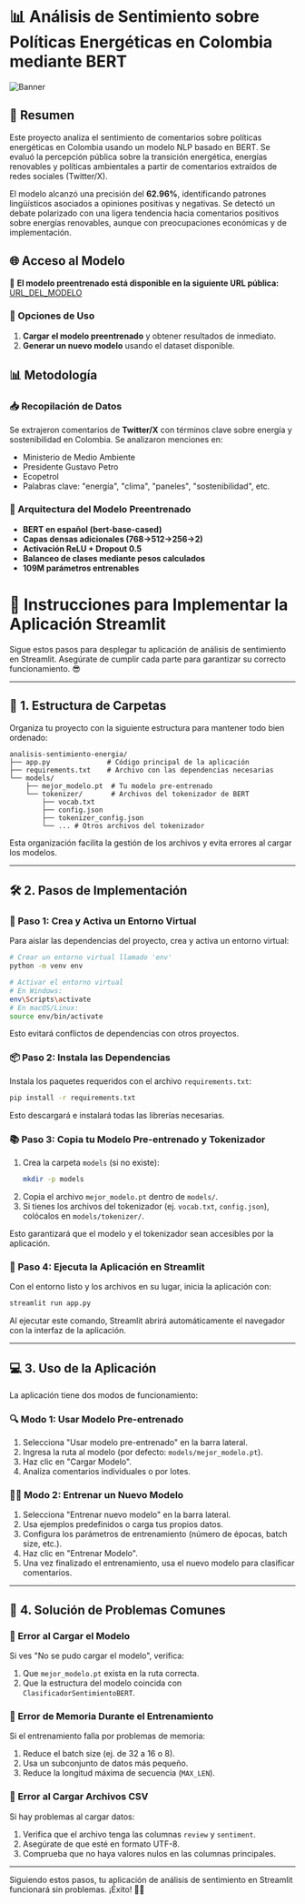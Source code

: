 # 📊 Análisis de Sentimiento sobre Políticas Energéticas en Colombia mediante BERT

![Banner](https://live.staticflickr.com/65535/54408567583_bb7a61c461_b.jpg)

## 📌 Resumen
Este proyecto analiza el sentimiento de comentarios sobre políticas energéticas en Colombia usando un modelo NLP basado en BERT. Se evaluó la percepción pública sobre la transición energética, energías renovables y políticas ambientales a partir de comentarios extraídos de redes sociales (Twitter/X).

El modelo alcanzó una precisión del **62.96%**, identificando patrones lingüísticos asociados a opiniones positivas y negativas. Se detectó un debate polarizado con una ligera tendencia hacia comentarios positivos sobre energías renovables, aunque con preocupaciones económicas y de implementación.

## 🌐 Acceso al Modelo
🔗 **El modelo preentrenado está disponible en la siguiente URL pública:** 
[URL_DEL_MODELO](#)

### 🚀 Opciones de Uso
1. **Cargar el modelo preentrenado** y obtener resultados de inmediato.
2. **Generar un nuevo modelo** usando el dataset disponible.

## 📊 Metodología
### 📥 Recopilación de Datos
Se extrajeron comentarios de **Twitter/X** con términos clave sobre energía y sostenibilidad en Colombia. Se analizaron menciones en:
- Ministerio de Medio Ambiente
- Presidente Gustavo Petro
- Ecopetrol
- Palabras clave: "energía", "clima", "paneles", "sostenibilidad", etc.

### 🔬 Arquitectura del Modelo Preentrenado
- **BERT en español (bert-base-cased)**
- **Capas densas adicionales (768→512→256→2)**
- **Activación ReLU + Dropout 0.5**
- **Balanceo de clases mediante pesos calculados**
- **109M parámetros entrenables**

# 🚀 Instrucciones para Implementar la Aplicación Streamlit

Sigue estos pasos para desplegar tu aplicación de análisis de sentimiento en Streamlit. Asegúrate de cumplir cada parte para garantizar su correcto funcionamiento. 😎

---

## 📁 1. Estructura de Carpetas

Organiza tu proyecto con la siguiente estructura para mantener todo bien ordenado:

```
analisis-sentimiento-energia/
├── app.py              # Código principal de la aplicación
├── requirements.txt    # Archivo con las dependencias necesarias
└── models/
    ├── mejor_modelo.pt  # Tu modelo pre-entrenado
    └── tokenizer/       # Archivos del tokenizador de BERT
        ├── vocab.txt
        ├── config.json
        ├── tokenizer_config.json
        └── ... # Otros archivos del tokenizador
```

Esta organización facilita la gestión de los archivos y evita errores al cargar los modelos.

---

## 🛠️ 2. Pasos de Implementación

### 🐍 Paso 1: Crea y Activa un Entorno Virtual

Para aislar las dependencias del proyecto, crea y activa un entorno virtual:

```bash
# Crear un entorno virtual llamado 'env'
python -m venv env

# Activar el entorno virtual
# En Windows:
env\Scripts\activate
# En macOS/Linux:
source env/bin/activate
```

Esto evitará conflictos de dependencias con otros proyectos.

### 📦 Paso 2: Instala las Dependencias

Instala los paquetes requeridos con el archivo `requirements.txt`:

```bash
pip install -r requirements.txt
```

Esto descargará e instalará todas las librerías necesarias.

### 📚 Paso 3: Copia tu Modelo Pre-entrenado y Tokenizador

1. Crea la carpeta `models` (si no existe):
   ```bash
   mkdir -p models
   ```
2. Copia el archivo `mejor_modelo.pt` dentro de `models/`.
3. Si tienes los archivos del tokenizador (ej. `vocab.txt`, `config.json`), colócalos en `models/tokenizer/`.

Esto garantizará que el modelo y el tokenizador sean accesibles por la aplicación.

### 🚀 Paso 4: Ejecuta la Aplicación en Streamlit

Con el entorno listo y los archivos en su lugar, inicia la aplicación con:

```bash
streamlit run app.py
```

Al ejecutar este comando, Streamlit abrirá automáticamente el navegador con la interfaz de la aplicación.

---

## 💻 3. Uso de la Aplicación

La aplicación tiene dos modos de funcionamiento:

### 🔍 Modo 1: Usar Modelo Pre-entrenado
1. Selecciona "Usar modelo pre-entrenado" en la barra lateral.
2. Ingresa la ruta al modelo (por defecto: `models/mejor_modelo.pt`).
3. Haz clic en "Cargar Modelo".
4. Analiza comentarios individuales o por lotes.

### 👩‍🎓 Modo 2: Entrenar un Nuevo Modelo
1. Selecciona "Entrenar nuevo modelo" en la barra lateral.
2. Usa ejemplos predefinidos o carga tus propios datos.
3. Configura los parámetros de entrenamiento (número de épocas, batch size, etc.).
4. Haz clic en "Entrenar Modelo".
5. Una vez finalizado el entrenamiento, usa el nuevo modelo para clasificar comentarios.

---

## 🔧 4. Solución de Problemas Comunes

### 📅 Error al Cargar el Modelo
Si ves "No se pudo cargar el modelo", verifica:
1. Que `mejor_modelo.pt` exista en la ruta correcta.
2. Que la estructura del modelo coincida con `ClasificadorSentimientoBERT`.

### 💪 Error de Memoria Durante el Entrenamiento
Si el entrenamiento falla por problemas de memoria:
1. Reduce el batch size (ej. de 32 a 16 o 8).
2. Usa un subconjunto de datos más pequeño.
3. Reduce la longitud máxima de secuencia (`MAX_LEN`).

### 📝 Error al Cargar Archivos CSV
Si hay problemas al cargar datos:
1. Verifica que el archivo tenga las columnas `review` y `sentiment`.
2. Asegúrate de que esté en formato UTF-8.
3. Comprueba que no haya valores nulos en las columnas principales.

---

Siguiendo estos pasos, tu aplicación de análisis de sentimiento en Streamlit funcionará sin problemas. ¡Éxito! 🚀😄

